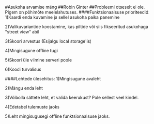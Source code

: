 #Asukoha arvamise mäng
##Robin Ginter
##Probleemi otseselt ei ole. Pigem on põhimõte meelelahutuses.
####Funktsionaalsuse prioriteedid:
   1)Kaardi enda kuvamine ja sellel asukoha paika panemine
   
   2)Valikuvariantide koostamine, kas piltide või siis fikseeritud asukohaga "street view" abil
   
   3)Skoori arvestus (Esijalgu local storage'is)
   
   4)Mingisugune offline tugi
   
   5)Skoori üle viimine serveri poole
   
   6)Koodi turvalisus
   
####Lehtede ülesehitus:
   1)Mingisugune avaleht
   
   2)Mängu enda leht
   
   3)Võibolla sättete leht, et valida keerukust? Pole sellest veel kindel.
   
   4)Edetabel tulemuste jaoks
   
   5)Leht mingisugusegi offline funktsionaalsuse jaoks.
   
